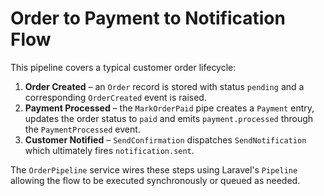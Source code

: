 # Order to Payment to Notification Flow

This pipeline covers a typical customer order lifecycle:

1. **Order Created** – an `Order` record is stored with status `pending` and a corresponding `OrderCreated` event is raised.
2. **Payment Processed** – the `MarkOrderPaid` pipe creates a `Payment` entry, updates the order status to `paid` and emits `payment.processed` through the `PaymentProcessed` event.
3. **Customer Notified** – `SendConfirmation` dispatches `SendNotification` which ultimately fires `notification.sent`.

The `OrderPipeline` service wires these steps using Laravel's `Pipeline` allowing the flow to be executed synchronously or queued as needed.
